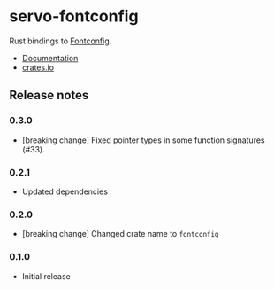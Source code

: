 # servo-fontconfig

Rust bindings to [Fontconfig](http://fontconfig.org/).

* [Documentation](https://docs.rs/servo-fontconfig)
* [crates.io](https://crates.io/crates/servo-fontconfig)

## Release notes

### 0.3.0

* [breaking change] Fixed pointer types in some function signatures (#33).

### 0.2.1

* Updated dependencies

### 0.2.0

* [breaking change] Changed crate name to `fontconfig`

### 0.1.0

* Initial release
